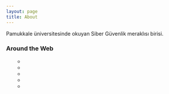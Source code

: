 ```yaml
---
layout: page
title: About
---
```


<p class="message">
  Pamukkale üniversitesinde okuyan Siber Güvenlik meraklısı birisi.
</p>
<div class="footer-col col-md-4">
<h3>Around the Web</h3>
<ul class="list-inline">
<ul class="list-inline">
<li>
<a href="#" class="btn-social btn-outline"><i class="fa fa-fw fa-facebook"></i></a>
</li>
<li>
<a href="#" class="btn-social btn-outline"><i class="fa fa-fw fa-google-plus"></i></a>
</li>
<li>
<a href="#" class="btn-social btn-outline"><i class="fa fa-fw fa-twitter"></i></a>
</li>
<li>
<a href="#" class="btn-social btn-outline"><i class="fa fa-fw fa-linkedin"></i></a>
</li>
<li>
<a href="#" class="btn-social btn-outline"><i class="fa fa-fw fa-dribbble"></i></a>
</li>
</ul>       
</ul>
</div>

